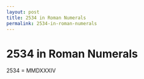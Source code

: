 ```yaml
---
layout: post
title: 2534 in Roman Numerals
permalink: 2534-in-roman-numerals
---
```


# 2534 in Roman Numerals

2534 = MMDXXXIV
